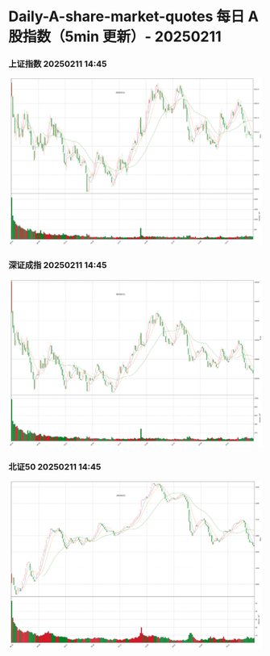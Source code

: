 
# Daily-A-share-market-quotes 每日 A 股指数（5min 更新）- 20250211

### 上证指数 20250211 14:45
![](./fig/2025/2/20250211-sh000001.png)

### 深证成指 20250211 14:45
![](./fig/2025/2/20250211-sz399001.png)

### 北证50 20250211 14:45
![](./fig/2025/2/20250211-bj899050.png)
